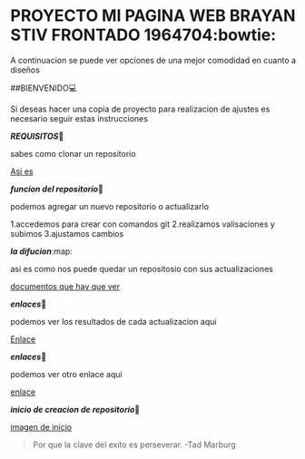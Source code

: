 # **PROYECTO MI PAGINA WEB BRAYAN STIV FRONTADO 1964704**:bowtie:

A continuacion se puede ver opciones de una mejor comodidad en cuanto a diseños

##BIENVENIDO:computer:

Si deseas hacer una copia de proyecto para realizacion de ajustes es necesario
seguir estas instrucciones

***REQUISITOS***:minidisc:

sabes como clonar un repositorio

[Asi es](https://www.youtube.com/watch?v=Br6CIxKC1uo)

***funcion del repositorio***:satellite:

podemos agregar un nuevo repositorio o actualizarlo

1.accedemos para crear con comandos git
2.realizamos valisaciones y subimos
3.ajustamos cambios

***la difucion***:map:

asi es como nos puede quedar un repositosio con sus actualizaciones

[documentos que hay que ver](https://bsfrontado.github.io/misitioweb.github.io/)

***enlaces***:file_folder:

podemos ver los resultados de cada actualizacion aqui

[Enlace](https://bsfrontado.github.io/misitioweb.github.io/actividades2/page_peg.html)

***enlaces***:open_file_folder:

podemos ver otro enlace aqui

[enlace](https://bsfrontado.github.io/misitioweb.github.io/actividades/desarrollodeunidad1.html)

***inicio de creacion de repositorio***:milky_way:

[imagen de inicio](imagenes/x.jpg)


> Por que la clave del exito es perseverar. -Tad Marburg
